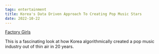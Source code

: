 ```yaml
---
tags: entertainment
title: Korea's Data Driven Approach To Creating Pop Music Stars
date: 2022-10-22
---
```


[Factory Girls](https://www.newyorker.com/magazine/2012/10/08/factory-girls-2)

This is a fascinating look at how Korea algorithmically created a pop music industry out of thin air in 20 years.